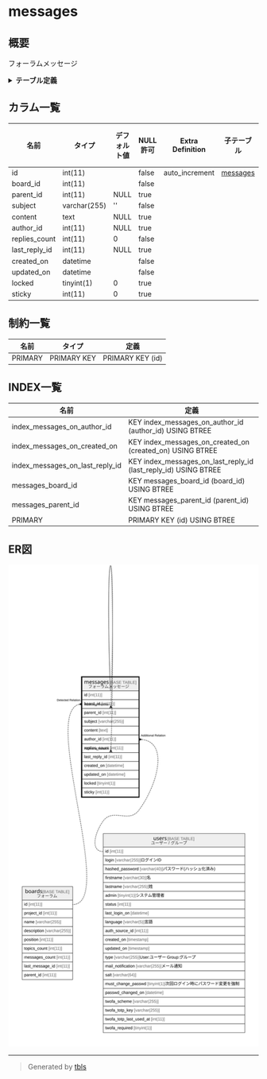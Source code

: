 # messages

## 概要

フォーラムメッセージ

<details>
<summary><strong>テーブル定義</strong></summary>

```sql
CREATE TABLE `messages` (
  `id` int(11) NOT NULL AUTO_INCREMENT,
  `board_id` int(11) NOT NULL,
  `parent_id` int(11) DEFAULT NULL,
  `subject` varchar(255) NOT NULL DEFAULT '',
  `content` text DEFAULT NULL,
  `author_id` int(11) DEFAULT NULL,
  `replies_count` int(11) NOT NULL DEFAULT 0,
  `last_reply_id` int(11) DEFAULT NULL,
  `created_on` datetime NOT NULL,
  `updated_on` datetime NOT NULL,
  `locked` tinyint(1) DEFAULT 0,
  `sticky` int(11) DEFAULT 0,
  PRIMARY KEY (`id`),
  KEY `messages_board_id` (`board_id`),
  KEY `messages_parent_id` (`parent_id`),
  KEY `index_messages_on_last_reply_id` (`last_reply_id`),
  KEY `index_messages_on_author_id` (`author_id`),
  KEY `index_messages_on_created_on` (`created_on`)
) ENGINE=InnoDB DEFAULT CHARSET=utf8mb4
```

</details>

## カラム一覧

| 名前            | タイプ          | デフォルト値       | NULL許可   | Extra Definition | 子テーブル                   | 親テーブル                   | コメント     |
| ------------- | ------------ | ------------ | -------- | ---------------- | ----------------------- | ----------------------- | -------- |
| id            | int(11)      |              | false    | auto_increment   | [messages](messages.md) |                         |          |
| board_id      | int(11)      |              | false    |                  |                         | [boards](boards.md)     |          |
| parent_id     | int(11)      | NULL         | true     |                  |                         | [messages](messages.md) |          |
| subject       | varchar(255) | ''           | false    |                  |                         |                         |          |
| content       | text         | NULL         | true     |                  |                         |                         |          |
| author_id     | int(11)      | NULL         | true     |                  |                         | [users](users.md)       |          |
| replies_count | int(11)      | 0            | false    |                  |                         |                         |          |
| last_reply_id | int(11)      | NULL         | true     |                  |                         | [messages](messages.md) |          |
| created_on    | datetime     |              | false    |                  |                         |                         |          |
| updated_on    | datetime     |              | false    |                  |                         |                         |          |
| locked        | tinyint(1)   | 0            | true     |                  |                         |                         |          |
| sticky        | int(11)      | 0            | true     |                  |                         |                         |          |

## 制約一覧

| 名前      | タイプ         | 定義               |
| ------- | ----------- | ---------------- |
| PRIMARY | PRIMARY KEY | PRIMARY KEY (id) |

## INDEX一覧

| 名前                              | 定義                                                              |
| ------------------------------- | --------------------------------------------------------------- |
| index_messages_on_author_id     | KEY index_messages_on_author_id (author_id) USING BTREE         |
| index_messages_on_created_on    | KEY index_messages_on_created_on (created_on) USING BTREE       |
| index_messages_on_last_reply_id | KEY index_messages_on_last_reply_id (last_reply_id) USING BTREE |
| messages_board_id               | KEY messages_board_id (board_id) USING BTREE                    |
| messages_parent_id              | KEY messages_parent_id (parent_id) USING BTREE                  |
| PRIMARY                         | PRIMARY KEY (id) USING BTREE                                    |

## ER図

![er](messages.svg)

---

> Generated by [tbls](https://github.com/k1LoW/tbls)
